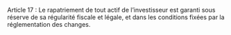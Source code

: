 Article 17 : Le rapatriement de tout actif de l’investisseur est garanti sous réserve de sa régularité fiscale et légale, et dans les conditions fixées par la réglementation des changes.